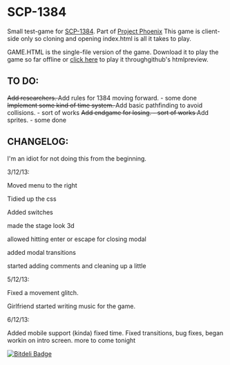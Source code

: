 SCP-1384
========

Small test-game for <a href='http://www.scp-wiki.net/scp-1384'>SCP-1384</a>. Part of <a href='http://www.projectphoenixscp.com'>Project Phoenix</a>
This game is client-side only so cloning and opening index.html is all it takes to play.

GAME.HTML is the single-file version of the game. Download it to play the game so far offline or <a href='http://htmlpreview.github.io/?https://raw.github.com/is-a-cat/SCP-1384/master/GAME.HTML'>click here</a> to play it throughgithub's htmlpreview.

TO DO:
---------

<del>
Add researchers.
</del>
Add rules for 1384 moving forward. - some done
<del>
Implement some kind of time system.
</del>
Add basic pathfinding to avoid collisions. - sort of works

<del>
Add endgame for losing. - sort of works
</del>
Add sprites. - some done

CHANGELOG:
------------
I'm an idiot for not doing this from the beginning.

3/12/13: 

Moved menu to the right  

Tidied up the css  

Added switches

made the stage look 3d

allowed hitting enter or escape for closing modal

added modal transitions

started adding comments and cleaning up a little

5/12/13:

Fixed a movement glitch. 

Girlfriend started writing music for the game.

6/12/13:

Added mobile support (kinda) fixed time. Fixed transitions, bug fixes, began workin on intro screen. more to come tonight

[![Bitdeli Badge](https://d2weczhvl823v0.cloudfront.net/is-a-cat/scp-1384/trend.png)](https://bitdeli.com/free "Bitdeli Badge")

